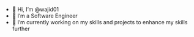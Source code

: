 - 👋 Hi, I’m @wajid01
- 👀 I’m a Software Engineer
- 🌱 I’m currently working on my skills and projects to enhance my skills further 

<!---
wajid01/wajid01 is a ✨ special ✨ repository because its `README.md` (this file) appears on your GitHub profile.
You can click the Preview link to take a look at your changes.
--->
